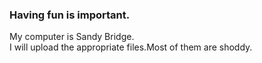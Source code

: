 ### Having fun is important.
My computer is Sandy Bridge.  
I will upload the appropriate files.Most of them are shoddy.
